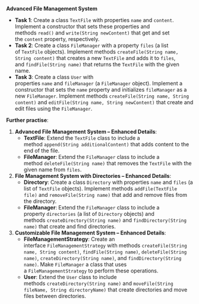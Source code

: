 **Advanced File Management System**

- **Task 1**: Create a class `TextFile` with properties `name` and `content`. Implement a constructor that sets these properties and methods `read()` and `write(String newContent)` that get and set the `content` property, respectively.
- **Task 2**: Create a class `FileManager` with a property `files` (a list of `TextFile` objects). Implement methods `createFile(String name, String content)` that creates a new `TextFile` and adds it to `files`, and `findFile(String name)` that returns the `TextFile` with the given name.
- **Task 3**: Create a class `User` with properties `name` and `fileManager` (a `FileManager` object). Implement a constructor that sets the `name` property and initializes `fileManager` as a new `FileManager`. Implement methods `createFile(String name, String content)` and `editFile(String name, String newContent)` that create and edit files using the `FileManager`.

**Further practise**:

1. **Advanced File Management System – Enhanced Details**:
    - **TextFile**: Extend the `TextFile` class to include a method `append(String additionalContent)` that adds content to the end of the file.
    - **FileManager**: Extend the `FileManager` class to include a method `deleteFile(String name)` that removes the `TextFile` with the given name from `files`.
2. **File Management System with Directories – Enhanced Details**:
    - **Directory**: Create a class `Directory` with properties `name` and `files` (a list of `TextFile` objects). Implement methods `addFile(TextFile file)` and `removeFile(String name)` that add and remove files from the directory.
    - **FileManager**: Extend the `FileManager` class to include a property `directories` (a list of `Directory` objects) and methods `createDirectory(String name)` and `findDirectory(String name)` that create and find directories.
3. **Customizable File Management System – Enhanced Details**:
    - **FileManagementStrategy**: Create an interface `FileManagementStrategy` with methods `createFile(String name, String content)`, `findFile(String name)`, `deleteFile(String name)`, `createDirectory(String name)`, and `findDirectory(String name)`. Make `FileManager` a class that uses a `FileManagementStrategy` to perform these operations.
    - **User**: Extend the `User` class to include methods `createDirectory(String name)` and `moveFile(String fileName, String directoryName)` that create directories and move files between directories.